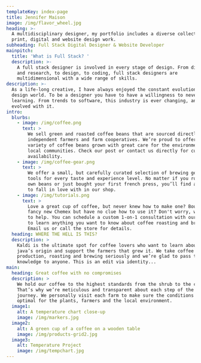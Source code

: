 ```yaml
---
templateKey: index-page
title: Jennifer Maison
image: /img/flavor_wheel.jpg
heading: >-
  A multidisciplinary designer, my portfolio includes a diverse collection of   
  print, digital and website design work.
subheading: Full Stack Digital Designer & Website Developer
mainpitch:
  title: 'What is Full Stack? '
  description: >-
    A full stack designer is involved in every stage of design. From discovery
    and research, to design, to coding, full stack designers are
    multidimensional with a wide range of skills.
description: >-
  As a life-long creative, I have always enjoyed the constant evolution of the
  design world. To be a designer you have to have a willingness to never stop
  learning. From trends to software, this industry is ever changing, and I have
  evolved with it.
intro:
  blurbs:
    - image: /img/coffee.png
      text: >
        We sell green and roasted coffee beans that are sourced directly from
        independent farmers and farm cooperatives. We’re proud to offer a
        variety of coffee beans grown with great care for the environment and
        local communities. Check our post or contact us directly for current
        availability.
    - image: /img/coffee-gear.png
      text: >
        We offer a small, but carefully curated selection of brewing gear and
        tools for every taste and experience level. No matter if you roast your
        own beans or just bought your first french press, you’ll find a gadget
        to fall in love with in our shop.
    - image: /img/tutorials.png
      text: >
        Love a great cup of coffee, but never knew how to make one? Bought a
        fancy new Chemex but have no clue how to use it? Don't worry, we’re here
        to help. You can schedule a custom 1-on-1 consultation with our baristas
        to learn anything you want to know about coffee roasting and brewing.
        Email us or call the store for details.
  heading: WHERE THE HELL IS THIS?
  description: >
    Kaldi is the ultimate spot for coffee lovers who want to learn about their
    java’s origin and support the farmers that grew it. We take coffee
    production, roasting and brewing seriously and we’re glad to pass that
    knowledge to anyone. This is an edit via identity...
main:
  heading: Great coffee with no compromises
  description: >
    We hold our coffee to the highest standards from the shrub to the cup.
    That’s why we’re meticulous and transparent about each step of the coffee’s
    journey. We personally visit each farm to make sure the conditions are
    optimal for the plants, farmers and the local environment.
  image1:
    alt: A temperature chart close-up
    image: /img/markers.jpg
  image2:
    alt: A green cup of a coffee on a wooden table
    image: /img/products-grid2.jpg
  image3:
    alt: Temperature Project
    image: /img/tempchart.jpg
---
```


